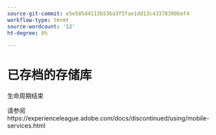 ```yaml
---
source-git-commit: e5e505d4113b53ba3f5fae1dd13c43378300bef4
workflow-type: tm+mt
source-wordcount: '12'
ht-degree: 0%

---
```

# 已存档的存储库

生命周期结束

请参阅https://experienceleague.adobe.com/docs/discontinued/using/mobile-services.html

